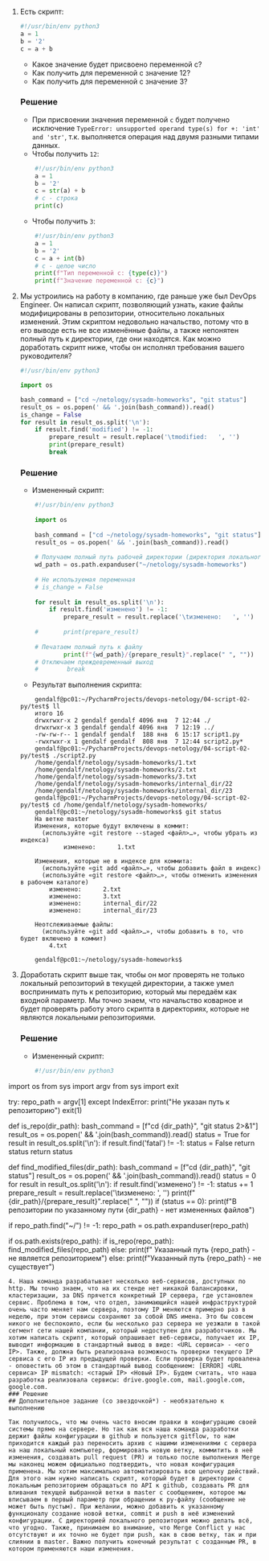 1. Есть скрипт:
	```python
    #!/usr/bin/env python3
	a = 1
	b = '2'
	c = a + b
	```
	* Какое значение будет присвоено переменной c?
	* Как получить для переменной c значение 12?
	* Как получить для переменной c значение 3?
    ### Решение
    *  При присвоении значения переменной `c` будет получено исключение `TypeError: unsupported operand type(s) for +: 'int' and 'str'`, т.к. выполняется операция над двумя разными типами данных.
    * Чтобы получить `12`:
    ```python
        #!/usr/bin/env python3
        a = 1
        b = '2'
        c = str(a) + b
        # c - строка
        print(c)
    ```
    *  Чтобы получить `3`:
    ```python
        #!/usr/bin/env python3
        a = 1
        b = '2'
        c = a + int(b)
        # c - целое число
        print(f"Тип переменной с: {type(c)}")
        print(f"Значение переменной с: {c}")
    ```
2. Мы устроились на работу в компанию, где раньше уже был DevOps Engineer. Он написал скрипт, позволяющий узнать, какие файлы модифицированы в репозитории, относительно локальных изменений. Этим скриптом недовольно начальство, потому что в его выводе есть не все изменённые файлы, а также непонятен полный путь к директории, где они находятся. Как можно доработать скрипт ниже, чтобы он исполнял требования вашего руководителя?

	```python
    #!/usr/bin/env python3

    import os

	bash_command = ["cd ~/netology/sysadm-homeworks", "git status"]
	result_os = os.popen(' && '.join(bash_command)).read()
    is_change = False
	for result in result_os.split('\n'):
        if result.find('modified') != -1:
            prepare_result = result.replace('\tmodified:   ', '')
            print(prepare_result)
            break

	```
   ### Решение
   * Измененный скрипт:
   ```python
       #!/usr/bin/env python3
       
       import os
       
       bash_command = ["cd ~/netology/sysadm-homeworks", "git status"]
       result_os = os.popen(' && '.join(bash_command)).read()
       
       # Получаем полный путь рабочей директории (директория локального репозитория)
       wd_path = os.path.expanduser("~/netology/sysadm-homeworks")
       
       # Не используемая переменная
       # is_change = False
       
       for result in result_os.split('\n'):
           if result.find('изменено') != -1:
               prepare_result = result.replace('\tизменено:   ', '')
	       
       #       print(prepare_result)
       
       # Печатаем полный путь к файлу
               print(f"{wd_path}/{prepare_result}".replace(" ", ""))
       # Отключаем преждевременный выход
       #        break
   
   ```
   * Результат выполнения скрипта:
   ```
       gendalf@pc01:~/PycharmProjects/devops-netology/04-script-02-py/test$ ll
       итого 16
       drwxrwxr-x 2 gendalf gendalf 4096 янв  7 12:44 ./
       drwxrwxr-x 3 gendalf gendalf 4096 янв  7 12:19 ../
       -rw-rw-r-- 1 gendalf gendalf  188 янв  6 15:17 script1.py
       -rwxrwxr-x 1 gendalf gendalf  808 янв  7 12:44 script2.py*
       gendalf@pc01:~/PycharmProjects/devops-netology/04-script-02-py/test$ ./script2.py 
       /home/gendalf/netology/sysadm-homeworks/1.txt
       /home/gendalf/netology/sysadm-homeworks/2.txt
       /home/gendalf/netology/sysadm-homeworks/3.txt
       /home/gendalf/netology/sysadm-homeworks/internal_dir/22
       /home/gendalf/netology/sysadm-homeworks/internal_dir/23
       gendalf@pc01:~/PycharmProjects/devops-netology/04-script-02-py/test$ cd /home/gendalf/netology/sysadm-homeworks/
       gendalf@pc01:~/netology/sysadm-homeworks$ git status
       На ветке master
       Изменения, которые будут включены в коммит:
         (используйте «git restore --staged <файл>…», чтобы убрать из индекса)
       	       изменено:      1.txt
                      
       Изменения, которые не в индексе для коммита:
         (используйте «git add <файл>…», чтобы добавить файл в индекс)
         (используйте «git restore <файл>…», чтобы отменить изменения в рабочем каталоге)
	       изменено:      2.txt
	       изменено:      3.txt
	       изменено:      internal_dir/22
	       изменено:      internal_dir/23

       Неотслеживаемые файлы:
         (используйте «git add <файл>…», чтобы добавить в то, что будет включено в коммит)
	       4.txt
       
       gendalf@pc01:~/netology/sysadm-homeworks$ 
   ```
3. Доработать скрипт выше так, чтобы он мог проверять не только локальный репозиторий в текущей директории, а также умел воспринимать путь к репозиторию, который мы передаём как входной параметр. Мы точно знаем, что начальство коварное и будет проверять работу этого скрипта в директориях, которые не являются локальными репозиториями.
   ### Решение
   * Измененный скрипт:
   ```python
       #!/usr/bin/env python3

import os
from sys import argv
from sys import exit

try:
    repo_path = argv[1]
except IndexError:
    print("Не указан путь к репозиторию")
    exit(1)



def is_repo(dir_path):
    bash_command = [f"cd {dir_path}", "git status 2>&1"]
    result_os = os.popen(' && '.join(bash_command)).read()
    status = True
    for result in result_os.split('\n'):
        if result.find('fatal') != -1:
            status = False
            return status
    return status


def find_modified_files(dir_path):
    bash_command = [f"cd {dir_path}", "git status"]
    result_os = os.popen(' && '.join(bash_command)).read()
    status = 0
    for result in result_os.split('\n'):
        if result.find('изменено') != -1:
            status += 1
            prepare_result = result.replace('\tизменено:   ', '')
            print(f"{dir_path}/{prepare_result}".replace(" ", ""))
    if (status == 0):
        print(f"В репозитории по указанному пути {dir_path} - нет измененных файлов")



if repo_path.find("~/") != -1:
    repo_path = os.path.expanduser(repo_path)

if os.path.exists(repo_path):
    if is_repo(repo_path):
        find_modified_files(repo_path)
    else:
        print(f" Указанный путь {repo_path} - не является репозиторием")
else:
    print(f"Указанный путь {repo_path} - не существует")


      
      
   
   ```
4. Наша команда разрабатывает несколько веб-сервисов, доступных по http. Мы точно знаем, что на их стенде нет никакой балансировки, кластеризации, за DNS прячется конкретный IP сервера, где установлен сервис. Проблема в том, что отдел, занимающийся нашей инфраструктурой очень часто меняет нам сервера, поэтому IP меняются примерно раз в неделю, при этом сервисы сохраняют за собой DNS имена. Это бы совсем никого не беспокоило, если бы несколько раз сервера не уезжали в такой сегмент сети нашей компании, который недоступен для разработчиков. Мы хотим написать скрипт, который опрашивает веб-сервисы, получает их IP, выводит информацию в стандартный вывод в виде: <URL сервиса> - <его IP>. Также, должна быть реализована возможность проверки текущего IP сервиса c его IP из предыдущей проверки. Если проверка будет провалена - оповестить об этом в стандартный вывод сообщением: [ERROR] <URL сервиса> IP mismatch: <старый IP> <Новый IP>. Будем считать, что наша разработка реализовала сервисы: drive.google.com, mail.google.com, google.com.
   ### Решение
## Дополнительное задание (со звездочкой*) - необязательно к выполнению

Так получилось, что мы очень часто вносим правки в конфигурацию своей системы прямо на сервере. Но так как вся наша команда разработки держит файлы конфигурации в github и пользуется gitflow, то нам приходится каждый раз переносить архив с нашими изменениями с сервера на наш локальный компьютер, формировать новую ветку, коммитить в неё изменения, создавать pull request (PR) и только после выполнения Merge мы наконец можем официально подтвердить, что новая конфигурация применена. Мы хотим максимально автоматизировать всю цепочку действий. Для этого нам нужно написать скрипт, который будет в директории с локальным репозиторием обращаться по API к github, создавать PR для вливания текущей выбранной ветки в master с сообщением, которое мы вписываем в первый параметр при обращении к py-файлу (сообщение не может быть пустым). При желании, можно добавить к указанному функционалу создание новой ветки, commit и push в неё изменений конфигурации. С директорией локального репозитория можно делать всё, что угодно. Также, принимаем во внимание, что Merge Conflict у нас отсутствуют и их точно не будет при push, как в свою ветку, так и при слиянии в master. Важно получить конечный результат с созданным PR, в котором применяются наши изменения. 


